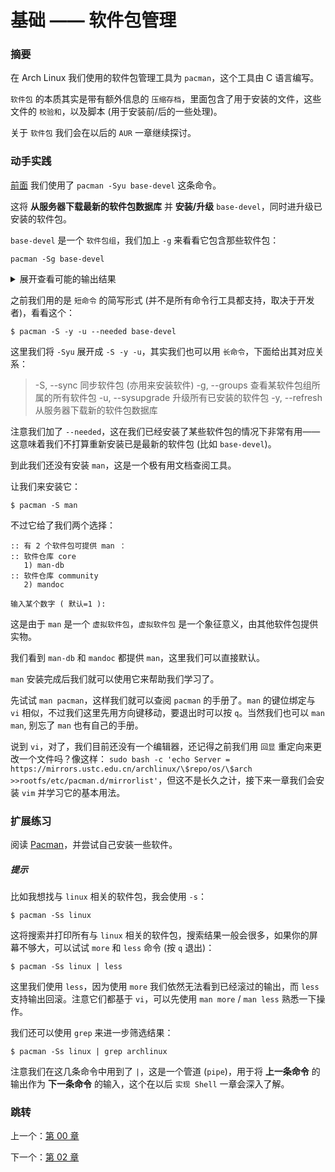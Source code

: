 # 基础 —— 软件包管理

### 摘要

在 Arch Linux 我们使用的软件包管理工具为
`pacman`，这个工具由 C 语言编写。

`软件包` 的本质其实是带有额外信息的
`压缩存档`，里面包含了用于安装的文件，这些文件的
`校验和`，以及脚本
(用于安装前/后的一些处理)。

关于 `软件包` 我们会在以后的 `AUR`
一章继续探讨。

### 动手实践

[前面](https://github.com/supdrewin/linux-tutorials/blob/master/README.md)
我们使用了 `pacman -Syu base-devel` 这条命令。

这将 **从服务器下载最新的软件包数据库**
并 **安装/升级** `base-devel`，同时进升级已安装的软件包。

`base-devel` 是一个 `软件包组`，我们加上 `-g`
来看看它包含那些软件包：

``` shell
pacman -Sg base-devel
```

<details>
  <summary>展开查看可能的输出结果</summary>
  <pre><code>
    base-devel autoconf
    base-devel automake
    base-devel binutils
    base-devel bison
    base-devel fakeroot
    base-devel file
    base-devel findutils
    base-devel flex
    base-devel gawk
    base-devel gcc
    base-devel gettext
    base-devel grep
    base-devel groff
    base-devel gzip
    base-devel libtool
    base-devel m4
    base-devel make
    base-devel pacman
    base-devel patch
    base-devel pkgconf
    base-devel sed
    base-devel sudo
    base-devel texinfo
    base-devel which
  </code></pre>
</details>

之前我们用的是 `短命令` 的简写形式
(并不是所有命令行工具都支持，取决于开发者)，看看这个：

``` shell
$ pacman -S -y -u --needed base-devel
```

这里我们将 `-Syu` 展开成 `-S -y -u`，其实我们也可以用
`长命令`，下面给出其对应关系：

> -S, --sync        同步软件包 (亦用来安装软件)
> -g, --groups      查看某软件包组所属的所有软件包
> -u, --sysupgrade  升级所有已安装的软件包
> -y, --refresh     从服务器下载新的软件包数据库

注意我们加了 `--needed`，这在我们已经安装了某些软件包的情况下非常有用——
这意味着我们不打算重新安装已是最新的软件包 (比如 `base-devel`)。

到此我们还没有安装 `man`，这是一个极有用文档查阅工具。

让我们来安装它：

``` shell
$ pacman -S man
```

不过它给了我们两个选择：

``` text
:: 有 2 个软件包可提供 man ：
:: 软件仓库 core
   1) man-db
:: 软件仓库 community
   2) mandoc

输入某个数字 ( 默认=1 ):
```

这是由于 `man` 是一个 `虚拟软件包`，`虚拟软件包`
是一个象征意义，由其他软件包提供实物。

我们看到 `man-db` 和 `mandoc` 都提供
`man`，这里我们可以直接默认。

`man` 安装完成后我们就可以使用它来帮助我们学习了。

先试试 `man pacman`，这样我们就可以查阅 `pacman` 的手册了。`man` 的键位绑定与
`vi` 相似，不过我们这里先用方向键移动，要退出时可以按 `q`。当然我们也可以
`man man`, 别忘了 `man` 也有自己的手册。

说到 `vi`，对了，我们目前还没有一个编辑器，还记得之前我们用
`回显` 重定向来更改一个文件吗？像这样：
`sudo bash -c 'echo Server = https://mirrors.ustc.edu.cn/archlinux/\$repo/os/\$arch >>rootfs/etc/pacman.d/mirrorlist'`，但这不是长久之计，接下来一章我们会安装
`vim` 并学习它的基本用法。

### 扩展练习

阅读 [Pacman](https://wiki.archlinux.org/title/Pacman)，并尝试自己安装一些软件。

##### 提示

比如我想找与 `linux` 相关的软件包，我会使用 `-s`：

``` shell
$ pacman -Ss linux
```

这将搜索并打印所有与 `linux` 相关的软件包，搜索结果一般会很多，如果你的屏幕不够大，可以试试
`more` 和 `less` 命令 (按 `q` 退出)：

``` shell
$ pacman -Ss linux | less
```

这里我们使用 `less`，因为使用 `more` 我们依然无法看到已经滚过的输出，而
`less` 支持输出回滚。注意它们都基于 `vi`，可以先使用 `man more` /
`man less` 熟悉一下操作。

我们还可以使用 `grep` 来进一步筛选结果：

``` shell
$ pacman -Ss linux | grep archlinux
```

注意我们在这几条命令中用到了 `|`，这是一个管道 (`pipe`)，用于将 **上一条命令**
的输出作为 **下一条命令** 的输入，这个在以后 `实现 Shell` 一章会深入了解。

### 跳转

上一个：[第 00 章](https://github.com/supdrewin/linux-tutorials/blob/master/ch-00.md)

下一个：[第 02 章](https://github.com/supdrewin/linux-tutorials/blob/master/ch-02.md)
